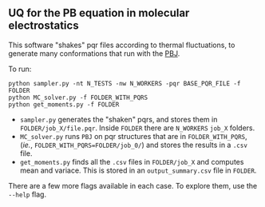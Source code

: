 ## UQ for the PB equation in molecular electrostatics

This software "shakes" pqr files according to thermal fluctuations, to generate many conformations that run with the [PBJ](https://github.com/bem4solvation/pbj/tree/main/pbj).

To run:

```
python sampler.py -nt N_TESTS -nw N_WORKERS -pqr BASE_PQR_FILE -f FOLDER
python MC_solver.py -f FOLDER_WITH_PQRS
python get_moments.py -f FOLDER
```
* `sampler.py` generates the "shaken" pqrs, and stores them in `FOLDER/job_X/file.pqr`. Inside `FOLDER` there are `N_WORKERS` `job_X` folders.
* `MC_solver.py` runs `PBJ` on pqr structures that are in `FOLDER_WITH_PQRS`, (*ie.*, `FOLDER_WITH_PQRS=FOLDER/job_0/`) and stores the results in a `.csv` file.
* `get_moments.py` finds all the `.csv` files in `FOLDER/job_X` and computes mean and variace. This is stored in an `output_summary.csv` file in `FOLDER`.

There are a few more flags available in each case. To explore them, use the `--help` flag. 
